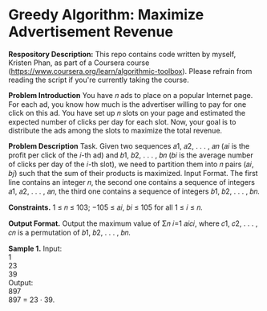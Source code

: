 # Greedy Algorithm: Maximize Advertisement Revenue
__Respository Description:__
This repo contains code written by myself, Kristen Phan, as part of a Coursera course (https://www.coursera.org/learn/algorithmic-toolbox). Please refrain from reading the script if you're currently taking the course. 
<br/>

__Problem Introduction__
You have 𝑛 ads to place on a popular Internet page. For each ad, you know how
much is the advertiser willing to pay for one click on this ad. You have set up 𝑛
slots on your page and estimated the expected number of clicks per day for each
slot. Now, your goal is to distribute the ads among the slots to maximize the
total revenue.
<br/>

__Problem Description__
Task. Given two sequences 𝑎1, 𝑎2, . . . , 𝑎𝑛 (𝑎𝑖 is the profit per click of the 𝑖-th ad) and 𝑏1, 𝑏2, . . . , 𝑏𝑛 (𝑏𝑖 is
the average number of clicks per day of the 𝑖-th slot), we need to partition them into 𝑛 pairs (𝑎𝑖, 𝑏𝑗)
such that the sum of their products is maximized.
Input Format. The first line contains an integer 𝑛, the second one contains a sequence of integers
𝑎1, 𝑎2, . . . , 𝑎𝑛, the third one contains a sequence of integers 𝑏1, 𝑏2, . . . , 𝑏𝑛.
<br/>

__Constraints.__
1 ≤ 𝑛 ≤ 103; −105 ≤ 𝑎𝑖, 𝑏𝑖 ≤ 105 for all 1 ≤ 𝑖 ≤ 𝑛.
<br/>

__Output Format.__
Output the maximum value of
Σ︀𝑛
𝑖=1
𝑎𝑖𝑐𝑖, where 𝑐1, 𝑐2, . . . , 𝑐𝑛 is a permutation of
𝑏1, 𝑏2, . . . , 𝑏𝑛.
<br/>

__Sample 1.__
Input:
<br/>
1
<br/>
23
<br/>
39
<br/>
Output:
<br/>
897
<br/>
897 = 23 · 39.
